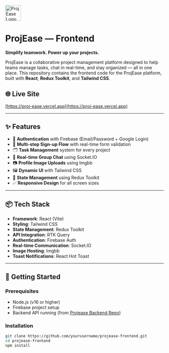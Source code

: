 <img src="https://i.ibb.co.com/6cMzRsHm/MINI-LOGO-FOR-WHITE-BG.png" alt="ProjEase Logo" width="50" height="50" />

# ProjEase — Frontend

**Simplify teamwork. Power up your projects.**

ProjEase is a collaborative project management platform designed to help teams manage tasks, chat in real-time, and stay organized — all in one place. This repository contains the frontend code for the ProjEase platform, built with **React**, **Redux Toolkit**, and **Tailwind CSS**.

## 🌐 Live Site

[https://proj-ease.vercel.app](https://proj-ease.vercel.app)

---

## ✨ Features

- 🔐 **Authentication** with Firebase (Email/Password + Google Login)
- 🧠 **Multi-step Sign-up Flow** with real-time form validation
- 🗂️ **Task Management** system for every project
- 💬 **Real-time Group Chat** using Socket.IO
- 📷 **Profile Image Uploads** using Imgbb
- 🖼️ **Dynamic UI** with Tailwind CSS
- 🔁 **State Management** using Redux Toolkit
- ✅ **Responsive Design** for all screen sizes

---

## 📦 Tech Stack

- **Framework**: React (Vite)
- **Styling**: Tailwind CSS
- **State Management**: Redux Toolkit
- **API Integration**: RTK Query
- **Authentication**: Firebase Auth
- **Real-time Communication**: Socket.IO
- **Image Hosting**: Imgbb
- **Toast Notifications**: React Hot Toast

---

## 🚀 Getting Started

### Prerequisites

- Node.js (v16 or higher)
- Firebase project setup
- Backend API running (from [Projease Backend Repo](#))

### Installation

```bash
git clone https://github.com/yourusername/projease-frontend.git
cd projease-frontend
npm install

